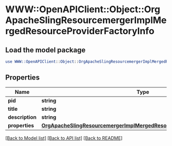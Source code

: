 # WWW::OpenAPIClient::Object::OrgApacheSlingResourcemergerImplMergedResourceProviderFactoryInfo

## Load the model package
```perl
use WWW::OpenAPIClient::Object::OrgApacheSlingResourcemergerImplMergedResourceProviderFactoryInfo;
```

## Properties
Name | Type | Description | Notes
------------ | ------------- | ------------- | -------------
**pid** | **string** |  | [optional] 
**title** | **string** |  | [optional] 
**description** | **string** |  | [optional] 
**properties** | [**OrgApacheSlingResourcemergerImplMergedResourceProviderFactoryProperties**](OrgApacheSlingResourcemergerImplMergedResourceProviderFactoryProperties.md) |  | [optional] 

[[Back to Model list]](../README.md#documentation-for-models) [[Back to API list]](../README.md#documentation-for-api-endpoints) [[Back to README]](../README.md)


